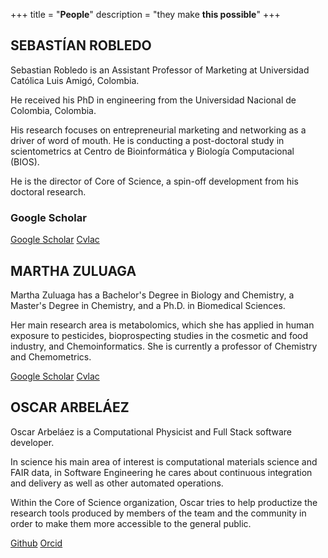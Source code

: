 +++
title = "**People**"
description = "they make **this possible**"
+++

## SEBASTÍAN ROBLEDO

Sebastian Robledo is an Assistant Professor of Marketing at Universidad Católica
Luis Amigó, Colombia.

He received his PhD in engineering from the Universidad Nacional de Colombia,
Colombia.

His research focuses on entrepreneurial marketing and networking as a driver of
word of mouth. He is conducting a post-doctoral study in scientometrics at
Centro de Bioinformática y Biología Computacional (BIOS).

He is the director of Core of Science, a spin-off development from his doctoral
research.

### Google Scholar

[Google Scholar](https://scholar.google.com/citations?user=RGUTAfEAAAAJ&hl=en)
[Cvlac](http://scienti.colciencias.gov.co:8081/cvlac/visualizador/generarCurriculoCv.do?cod_rh=0001430153)

## MARTHA ZULUAGA

Martha Zuluaga has a Bachelor's Degree in Biology and Chemistry, a Master's
Degree in Chemistry, and a Ph.D. in Biomedical Sciences.

Her main research area is metabolomics, which she has applied in human exposure
to pesticides, bioprospecting studies in the cosmetic and food industry, and
Chemoinformatics. She is currently a professor of Chemistry and Chemometrics.

[Google Scholar](https://scholar.google.com/citations?user=0DQG-40AAAAJ&hl=en)
[Cvlac](http://scienti.colciencias.gov.co:8081/cvlac/visualizador/generarCurriculoCv.do?cod_rh=0001245368)

## OSCAR ARBELÁEZ

Oscar Arbeláez is a Computational Physicist and Full Stack software developer.

In science his main area of interest is computational materials science and FAIR
data, in Software Engineering he cares about continuous integration and delivery
as well as other automated operations.

Within the Core of Science organization, Oscar tries to help productize the
research tools produced by members of the team and the community in order to
make them more accessible to the general public.

[Github](https://github.com/odarbelaeze)
[Orcid](https://orcid.org/0000-0002-3097-9438)
